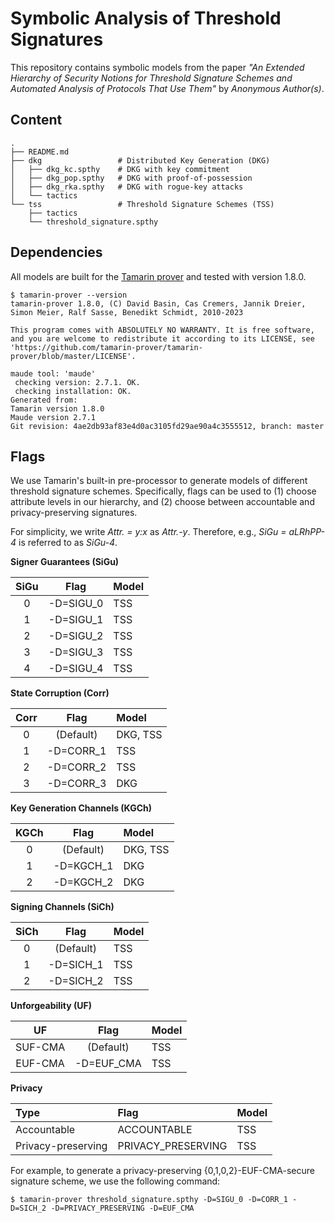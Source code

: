 # Symbolic Analysis of Threshold Signatures

This repository contains symbolic models from the paper _"An Extended Hierarchy of Security Notions for Threshold Signature Schemes and Automated Analysis of Protocols That Use Them"_ by _Anonymous Author(s)_.

## Content

```
.
├── README.md
├── dkg                 # Distributed Key Generation (DKG)
│   ├── dkg_kc.spthy    # DKG with key commitment
│   ├── dkg_pop.spthy   # DKG with proof-of-possession
│   ├── dkg_rka.spthy   # DKG with rogue-key attacks
│   └── tactics
└── tss                 # Threshold Signature Schemes (TSS)
    ├── tactics
    └── threshold_signature.spthy
```

## Dependencies

All models are built for the [Tamarin prover](https://tamarin-prover.com/) and tested with version 1.8.0.

```
$ tamarin-prover --version
tamarin-prover 1.8.0, (C) David Basin, Cas Cremers, Jannik Dreier, Simon Meier, Ralf Sasse, Benedikt Schmidt, 2010-2023

This program comes with ABSOLUTELY NO WARRANTY. It is free software, and you are welcome to redistribute it according to its LICENSE, see 'https://github.com/tamarin-prover/tamarin-prover/blob/master/LICENSE'.

maude tool: 'maude'
 checking version: 2.7.1. OK.
 checking installation: OK.
Generated from:
Tamarin version 1.8.0
Maude version 2.7.1
Git revision: 4ae2db93af83e4d0ac3105fd29ae90a4c3555512, branch: master
```

## Flags

We use Tamarin's built-in pre-processor to generate models of different threshold signature schemes. Specifically, flags can be used to (1) choose attribute levels in our hierarchy, and (2) choose between accountable and privacy-preserving signatures.

For simplicity, we write _Attr. = y:x_ as _Attr.-y_. Therefore, e.g., _SiGu = aLRhPP-4_ is referred to as _SiGu-4_.

**Signer Guarantees (SiGu)**

| SiGu | Flag      | Model    |
|:----:|:---------:|:---------|
|   0  | -D=SIGU_0 | TSS      |
|   1  | -D=SIGU_1 | TSS      |
|   2  | -D=SIGU_2 | TSS      |
|   3  | -D=SIGU_3 | TSS      |
|   4  | -D=SIGU_4 | TSS      |

**State Corruption (Corr)**

| Corr | Flag      | Model    |
|:----:|:---------:|:---------|
|   0  | (Default) | DKG, TSS |
|   1  | -D=CORR_1 | TSS      |
|   2  | -D=CORR_2 | TSS      |
|   3  | -D=CORR_3 | DKG      |

**Key Generation Channels (KGCh)**

| KGCh | Flag      | Model    |
|:----:|:---------:|:---------|
|   0  | (Default) | DKG, TSS |
|   1  | -D=KGCH_1 | DKG      |
|   2  | -D=KGCH_2 | DKG      |

**Signing Channels (SiCh)**

| SiCh | Flag      | Model    |
|:----:|:---------:|:---------|
|   0  | (Default) | TSS      |
|   1  | -D=SICH_1 | TSS      |
|   2  | -D=SICH_2 | TSS      |

**Unforgeability (UF)**

|  UF     | Flag       | Model    |
|:-------:|:----------:|:---------|
| SUF-CMA | (Default)  | TSS      |
| EUF-CMA | -D=EUF_CMA | TSS      |

**Privacy**

| Type               | Flag               | Model    |
|:-------------------|:-------------------|:---------|
| Accountable        | ACCOUNTABLE        | TSS      |
| Privacy-preserving | PRIVACY_PRESERVING | TSS      |


For example, to generate a privacy-preserving {0,1,0,2}-EUF-CMA-secure signature scheme, we use the following command:

```
$ tamarin-prover threshold_signature.spthy -D=SIGU_0 -D=CORR_1 -D=SICH_2 -D=PRIVACY_PRESERVING -D=EUF_CMA
```
